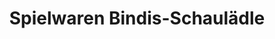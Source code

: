 ---
title: "Spielwaren Bindis-Schaulädle"
url: /waldkirch/spielwaren-bindis-schaulaedle/
shop: Spielzeug
---